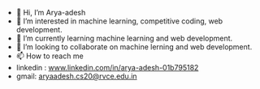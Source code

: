 - 👋 Hi, I’m Arya-adesh
- 👀 I’m interested in machine learning, competitive coding, web development.
- 🌱 I’m currently learning machine learning and web development.
- 💞️ I’m looking to collaborate on machine lerning and web development.
- 📫 How to reach me 
- linkedin : www.linkedin.com/in/arya-adesh-01b795182
- gmail: aryaadesh.cs20@rvce.edu.in


<!---
Arya-adesh/Arya-adesh is a ✨ special ✨ repository because its `README.md` (this file) appears on your GitHub profile.
You can click the Preview link to take a look at your changes.
--->
